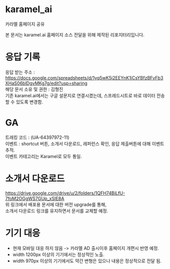 # karamel_ai
카라멜 홈페이지 공유

본 문서는 karamel.ai 홈페이지 소스 전달을 위해 제작된 리포지터리입니다.<br>


# 응답 기록
응답 받는 주소 : https://docs.google.com/spreadsheets/d/1yq5wK5j2EEYnK1iCsYBfzBFvFb3XHaS06blDgvMKg7g/edit?usp=sharing <br>
해당 문서 소유 및 권한 : 김형진  <br>
기존 karamel.ai에서는 구글 설문지로 연결시켰는데, 스프레드시트로 바로 데이터 전송할 수 있도록 변경함. <br>


# GA 
트래킹 코드 : (UA-64397972-11) <br>
이벤트 : shortcut 버튼, 소개서 다운로드, 레퍼런스 확인, 응답 제출버튼에 대해 이벤트 추적. <br>
이벤트 카테고리는 Karamel로 모두 통일. <br>


# 소개서 다운로드 
https://drive.google.com/drive/u/2/folders/1QFH74BiLfU-7foM2OGgWS7GUp_xSIE8A <br>
위 링크에서 배포용 문서에 대한 버전 upgrade를 통해, <br>
소개서 다운로드 링크를 유지하면서 문서를 교체할 예정.  <br>


# 기기 대응 
- 현재 모바일 대응 하지 않음 -> 카라멜 AD 출시이후 홈페이지 개편시 반영 예정.  <br>
- width 1200px 이상의 기기에서는 정상적인 노출. <br>
- width 970px 이상의 기기에서도 약간 변형은 있으나 내용은 정상적으로 전달 됨. <br>
